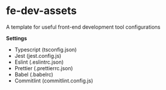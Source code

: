 # fe-dev-assets
A template for useful front-end development tool configurations

**Settings**
- Typescript (tsconfig.json)
- Jest (jest.config.js)
- Eslint (.eslintrc.json)
- Prettier (.prettierrc.json)
- Babel (.babelrc)
- Commitlint (commitlint.config.js)
